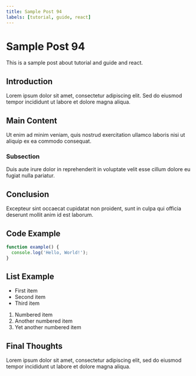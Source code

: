 ```yaml
---
title: Sample Post 94
labels: [tutorial, guide, react]
---
```


# Sample Post 94

This is a sample post about tutorial and guide and react.

## Introduction

Lorem ipsum dolor sit amet, consectetur adipiscing elit. Sed do eiusmod tempor incididunt ut labore et dolore magna aliqua.

## Main Content

Ut enim ad minim veniam, quis nostrud exercitation ullamco laboris nisi ut aliquip ex ea commodo consequat.

### Subsection

Duis aute irure dolor in reprehenderit in voluptate velit esse cillum dolore eu fugiat nulla pariatur.

## Conclusion

Excepteur sint occaecat cupidatat non proident, sunt in culpa qui officia deserunt mollit anim id est laborum.

## Code Example

```typescript
function example() {
  console.log('Hello, World!');
}
```

## List Example

- First item
- Second item
- Third item

1. Numbered item
2. Another numbered item
3. Yet another numbered item

## Final Thoughts

Lorem ipsum dolor sit amet, consectetur adipiscing elit, sed do eiusmod tempor incididunt ut labore et dolore magna aliqua.
